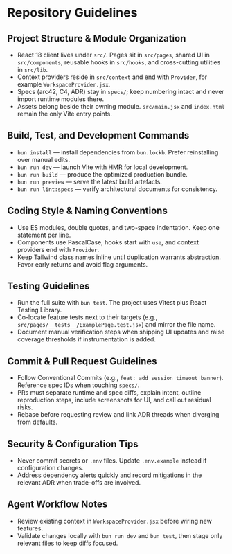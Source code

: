 # Repository Guidelines

## Project Structure & Module Organization

- React 18 client lives under `src/`. Pages sit in `src/pages`, shared UI in `src/components`, reusable hooks in `src/hooks`, and cross-cutting utilities in `src/lib`.
- Context providers reside in `src/context` and end with `Provider`, for example `WorkspaceProvider.jsx`.
- Specs (arc42, C4, ADR) stay in `specs/`; keep numbering intact and never import runtime modules there.
- Assets belong beside their owning module. `src/main.jsx` and `index.html` remain the only Vite entry points.

## Build, Test, and Development Commands

- `bun install` — install dependencies from `bun.lockb`. Prefer reinstalling over manual edits.
- `bun run dev` — launch Vite with HMR for local development.
- `bun run build` — produce the optimized production bundle.
- `bun run preview` — serve the latest build artefacts.
- `bun run lint:specs` — verify architectural documents for consistency.

## Coding Style & Naming Conventions

- Use ES modules, double quotes, and two-space indentation. Keep one statement per line.
- Components use PascalCase, hooks start with `use`, and context providers end with `Provider`.
- Keep Tailwind class names inline until duplication warrants abstraction. Favor early returns and avoid flag arguments.

## Testing Guidelines

- Run the full suite with `bun test`. The project uses Vitest plus React Testing Library.
- Co-locate feature tests next to their targets (e.g., `src/pages/__tests__/ExamplePage.test.jsx`) and mirror the file name.
- Document manual verification steps when shipping UI updates and raise coverage thresholds if instrumentation is added.

## Commit & Pull Request Guidelines

- Follow Conventional Commits (e.g., `feat: add session timeout banner`). Reference spec IDs when touching `specs/`.
- PRs must separate runtime and spec diffs, explain intent, outline reproduction steps, include screenshots for UI, and call out residual risks.
- Rebase before requesting review and link ADR threads when diverging from defaults.

## Security & Configuration Tips

- Never commit secrets or `.env` files. Update `.env.example` instead if configuration changes.
- Address dependency alerts quickly and record mitigations in the relevant ADR when trade-offs are involved.

## Agent Workflow Notes

- Review existing context in `WorkspaceProvider.jsx` before wiring new features.
- Validate changes locally with `bun run dev` and `bun test`, then stage only relevant files to keep diffs focused.
